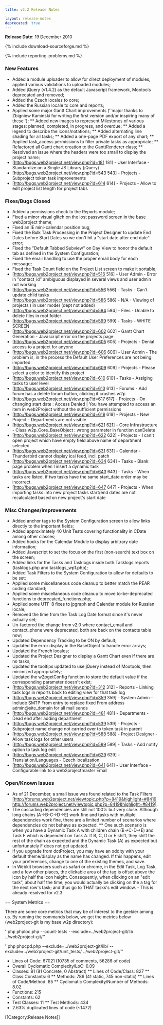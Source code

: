 ```yaml
---
title: v2.2 Release Notes

layout: release-notes
deprecated: true
---
```


**Release Date:** 19 December 2010

{% include download-sourceforge.md %}

{% include reporting-problems.md %}

### New Features

*  Added a module uploader to allow for direct deployment of modules, applied various validations to uploaded modules;
*  Added jQuery (v1.4.2) as the default Javascript framework, Mootools deprecated and removed;
*  Added the Czech locales to core;
*  Added the Russian locale to core and reports;
*  Applied some major Gantt Chart improvements (''major thanks to Zbigniew Kaminski for writing the first version and/or inspiring many of these''):
**  Added new images to represent Milestones of various stages: planned, completed, in progress, and overdue;
**  Added a legend to describe the icons/notations;
**  Added alternating line shading for all tasks;
**  Added a one-page PDF export of any chart;
**  Applied task_access permissions to filter private tasks as appropriate;
**  Refactored all Gantt chart creation to the GanttRenderer class;
**  Resolved an issue where the headers were too small to display the project name;
*  [http://bugs.web2project.net/view.php?id=181 181] - User Interface - Standardize on a Single JS Library (jQuery)
*  [http://bugs.web2project.net/view.php?id=543 543] - Projects - Subproject token task improvements
*  [http://bugs.web2project.net/view.php?id=614 614] - Projects - Allow to edit project list length for project tabs

### Fixes/Bugs Closed

*  Added a permissions check to the Reports module;
*  Fixed a minor visual glitch on the lost password screen in the base web2project theme;
*  Fixed an IE mini-calendar position bug;
*  Fixed the Bulk Task Processing in the Project Designer to update End Dates before Start Dates so we don't hit a "start date after end date" error;
*  Fixed the "Default Tabbed Subview" on Day View to honor the default tab as defined in the System Configuration;
*  Fixed the email handling to use the proper email body for each message;
*  Fixed the Task Count field on the Project List screen to make it sortable;
*  [http://bugs.web2project.net/view.php?id=516 516] - User Admin - Error in "contact_id" ambiguous displayed in several views and user admin not working
*  [http://bugs.web2project.net/view.php?id=556 556] - Tasks - Can't update child tasks
*  [http://bugs.web2project.net/view.php?id=586 586] - N/A - Viewing of projects ( in user mode) (dept not added)
*  [http://bugs.web2project.net/view.php?id=594 594] - Files - Unable to delete files in root folder
*  [http://bugs.web2project.net/view.php?id=599 599] - Tasks - WHITE SCREEN
*  [http://bugs.web2project.net/view.php?id=602 602] - Gantt Chart Generation - Javascript error on the projects page
*  [http://bugs.web2project.net/view.php?id=605 605] - Projects	- Denial access to a project for anyone
*  [http://bugs.web2project.net/view.php?id=606 606] - User Admin - The problem is, in the process the Default User Preferences are not being imported.
*  [http://bugs.web2project.net/view.php?id=609 609] - Projects - Please select a color to identify this project
*  [http://bugs.web2project.net/view.php?id=610 610] - Tasks - Assiging tasks to user level
*  [http://bugs.web2project.net/view.php?id=613 613] - Forums - Add forum has a delete forum button, clicking it crashes w2p
*  [http://bugs.web2project.net/view.php?id=617 617] - Projects - On changing start date : Access Denied | You have attempted to access an item in web2Project without the sufficient permissions
*  [http://bugs.web2project.net/view.php?id=619 619] - Projects - New Project - Departments are not visible
*  [http://bugs.web2project.net/view.php?id=621 621] - Core Infrastructure - Class w2p_Core_BaseObject : wrong parameter in function canDelete
*  [http://bugs.web2project.net/view.php?id=622 622] - Projects - I can't open project which have empty field above name of department selected
*  [http://bugs.web2project.net/view.php?id=631 631] - Calendar - Thunderbird cannot display ical feed, incl. patch
*  [http://bugs.web2project.net/view.php?id=634 634] - Tasks - Blank page problem when I insert a dynamic task
*  [http://bugs.web2project.net/view.php?id=643 643] - Tasks - When tasks are listed, if two tasks have the same start_date order may be incorrect.
*  [http://bugs.web2project.net/view.php?id=647 647] - Projects - When importing tasks into new project tasks start/end dates are not recalculated based on new project's start date

### Misc Changes/Improvements

*  Added anchor tags to the System Configuration screen to allow links directly to the important fields;
*  Added approximately 40 Unit Tests covering functionality in CDate among other classes;
*  Added hooks for the Calendar Module to display arbitrary date information;
*  Added Javascript to set the focus on the first (non-search) text box on the screen;
*  Added links for the Tasks and Tasklogs inside both Tasklogs reports (tasklogs.php and tasklogs_wp1.php);
*  Added Task Filters to the System Configuration to allow for defaults to be set;
*  Applied some miscellaneous code cleanup to better match the PEAR coding standard;
*  Applied some miscellaneous code cleanup to move to-be-deprecated functions to deprecated_functions.php;
*  Applied some UTF-8 fixes to jpgraph and Calendar module for Russian locale;
*  Removed the time from the Task Log Date format since it's never actually set;
*  Un-factored the change from v2.0 where contact_email and contact_phone were deprecated, both are back on the contacts table now;
*  Updated Dependency Tracking to be ON by default;
*  Updated the error display in the BaseObject to handle error arrays;
*  Updated the French locales;
*  Updated the Project Designer to display a Gantt Chart even if there are no tasks;
*  Updated the tooltips updated to use jQuery instead of Mootools, then minimized appropriately;
*  Updated the w2pgetConfig function to store the default value if the corresponding parameter doesn't exist;
*  [http://bugs.web2project.net/view.php?id=312 312] - Reports - Linking task logs in reports back to editing view for that task log
*  [http://bugs.web2project.net/view.php?id=359 359] - System Admin - Include SMTP From entry to replace fixed From address admin@site_domain for all mail sends
*  [http://bugs.web2project.net/view.php?id=481 481] - Departments - Dead end after adding department
*  [http://bugs.web2project.net/view.php?id=539 539] - Projects - Subproject name change not carried over to token task in parent
*  [http://bugs.web2project.net/view.php?id=588 588] - Project Designer - Allow task logs for other users
*  [http://bugs.web2project.net/view.php?id=589 589] - Tasks - Add notify option to task log edit
*  [http://bugs.web2project.net/view.php?id=629 629] - Translation/Languages - Czech localization
*  [http://bugs.web2project.net/view.php?id=641 641] - User Interface - Configurable link to a web2projectmaster Email

### Open/Known Issues

*  As of 21 December, a small issue was found related to the Task Filters [http://forums.web2project.net/viewtopic.php?p=8419&highlight=#8419 http://forums.web2project.net/viewtopic.php?p=8419&highlight=#8419].
*  The cascading dependencies are still not 100% but very close.  Although long chains (A->B-C->D->E) work fine and tasks with multiple dependencies work fine, there are a limited number of scenarios where dependencies do not behave as expected.
**  One such scenario is when you have a Dynamic Task A with children chain (B->C-D->E) and Task F which is dependent on Task A.  If B, C, D or E shift, they shift the rest of the chain as expected and the Dynamic Task (A) as expected but unfortunately F does not get updated.
*  If you upgrade from dotProject, you may have an oddity with your default theme/display as the name has changed.  If this happens, edit your preferences, change to one of the existing themes, and save.
*  In Webkit browsers such as safari or chrome, in the Edit Task, Log Task, and a few other places, the clickable area of the tag is offset above the icon by half the icon height. Consequently, when clicking on an "edit task", about half the time, you would actually be clicking on the a tag for the next row's task; and thus go to THAT tasks's edit window. - This is already resolved for v2.3.

== System Metrics ==

There are some core metrics that may be of interest to the geekier among us. By running the commands below, we get the metrics below (web2project-git is my base w2p directory):

''php phploc.php --count-tests --exclude=../web2project-git/lib ../web2project-git/''

''php phpcpd.php --exclude=../web2project-git/lib/ --exclude=../web2project-git/unit_tests/ ../web2project-git/''


*  Lines of Code: 67021 (10735 of comments, 56286 of code)
*  Overall Cyclomatic Complexity/LoC: 0.09
*  Classes: 81 (81 Concrete, 0 Abstract)
**  Lines of Code/Class: 827
**  Class Constants: 6
**  Methods: 786 (41 static, 745 non-static)
**  Lines of Code/Method: 85
**  Cyclomatic Complexity/Number of Methods: 8.02
*  Functions: 215
*  Constants: 62
* Test Classes: 11
**  Test Methods: 434
*  2.63% duplicated lines of code (~1472)

[[Category:Release Notes]]
